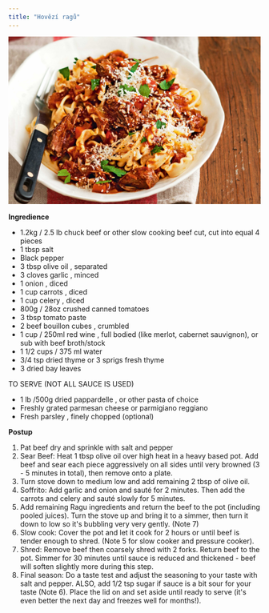 ```yaml
---
title: "Hovězí ragů"
---
```


![hoveziragu](./images/beefRagu.jpeg)

**Ingredience**

- 1.2kg / 2.5 lb chuck beef or other slow cooking beef cut, cut into equal 4 pieces
- 1 tbsp salt
- Black pepper
- 3 tbsp olive oil , separated
- 3 cloves garlic , minced
- 1 onion , diced
- 1 cup carrots , diced
- 1 cup celery , diced
- 800g / 28oz crushed canned tomatoes
- 3 tbsp tomato paste
- 2 beef bouillon cubes , crumbled
- 1 cup / 250ml red wine , full bodied (like merlot, cabernet sauvignon), or sub with beef broth/stock
- 1 1/2 cups / 375 ml water
- 3/4 tsp dried thyme or 3 sprigs fresh thyme
- 3 dried bay leaves

TO SERVE (NOT ALL SAUCE IS USED)

- 1 lb /500g dried pappardelle , or other pasta of choice
- Freshly grated parmesan cheese or parmigiano reggiano
- Fresh parsley , finely chopped (optional)

**Postup**

1. Pat beef dry and sprinkle with salt and pepper
2. Sear Beef: Heat 1 tbsp olive oil over high heat in a heavy based pot. Add beef and sear each piece aggressively on all sides until very browned (3 - 5 minutes in total), then remove onto a plate.
3. Turn stove down to medium low and add remaining 2 tbsp of olive oil.
4. Soffrito: Add garlic and onion and sauté for 2 minutes. Then add the carrots and celery and sauté slowly for 5 minutes.
5. Add remaining Ragu ingredients and return the beef to the pot (including pooled juices). Turn the stove up and bring it to a simmer, then turn it down to low so it's bubbling very very gently. (Note 7)
6. Slow cook: Cover the pot and let it cook for 2 hours or until beef is tender enough to shred. (Note 5 for slow cooker and pressure cooker).
7. Shred: Remove beef then coarsely shred with 2 forks. Return beef to the pot. Simmer for 30 minutes until sauce is reduced and thickened - beef will soften slightly more during this step.
8. Final season: Do a taste test and adjust the seasoning to your taste with salt and pepper. ALSO, add 1/2 tsp sugar if sauce is a bit sour for your taste (Note 6). Place the lid on and set aside until ready to serve (it's even better the next day and freezes well for months!).
